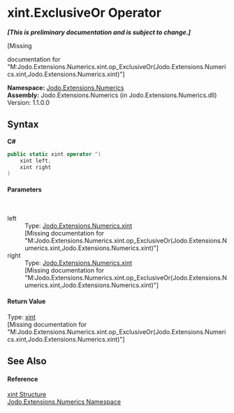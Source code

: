 # xint.ExclusiveOr Operator 
 _**\[This is preliminary documentation and is subject to change.\]**_

\[Missing <summary> documentation for "M:Jodo.Extensions.Numerics.xint.op_ExclusiveOr(Jodo.Extensions.Numerics.xint,Jodo.Extensions.Numerics.xint)"\]

**Namespace:**&nbsp;<a href="N_Jodo_Extensions_Numerics">Jodo.Extensions.Numerics</a><br />**Assembly:**&nbsp;Jodo.Extensions.Numerics (in Jodo.Extensions.Numerics.dll) Version: 1.1.0.0

## Syntax

**C#**<br />
``` C#
public static xint operator ^(
	xint left,
	xint right
)
```


#### Parameters
&nbsp;<dl><dt>left</dt><dd>Type: <a href="T_Jodo_Extensions_Numerics_xint">Jodo.Extensions.Numerics.xint</a><br />\[Missing <param name="left"/> documentation for "M:Jodo.Extensions.Numerics.xint.op_ExclusiveOr(Jodo.Extensions.Numerics.xint,Jodo.Extensions.Numerics.xint)"\]</dd><dt>right</dt><dd>Type: <a href="T_Jodo_Extensions_Numerics_xint">Jodo.Extensions.Numerics.xint</a><br />\[Missing <param name="right"/> documentation for "M:Jodo.Extensions.Numerics.xint.op_ExclusiveOr(Jodo.Extensions.Numerics.xint,Jodo.Extensions.Numerics.xint)"\]</dd></dl>

#### Return Value
Type: <a href="T_Jodo_Extensions_Numerics_xint">xint</a><br />\[Missing <returns> documentation for "M:Jodo.Extensions.Numerics.xint.op_ExclusiveOr(Jodo.Extensions.Numerics.xint,Jodo.Extensions.Numerics.xint)"\]

## See Also


#### Reference
<a href="T_Jodo_Extensions_Numerics_xint">xint Structure</a><br /><a href="N_Jodo_Extensions_Numerics">Jodo.Extensions.Numerics Namespace</a><br />